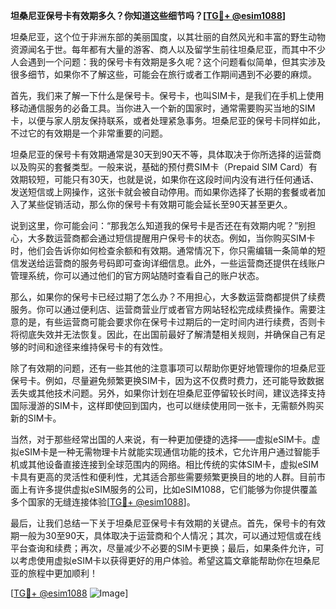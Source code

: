 **坦桑尼亚保号卡有效期多久？你知道这些细节吗？[[TG💪+ @esim1088](https://t.me/s/esim1088)]**

坦桑尼亚，这个位于非洲东部的美丽国度，以其壮丽的自然风光和丰富的野生动物资源闻名于世。每年都有大量的游客、商人以及留学生前往坦桑尼亚，而其中不少人会遇到一个问题：我的保号卡有效期是多久呢？这个问题看似简单，但其实涉及很多细节，如果你不了解这些，可能会在旅行或者工作期间遇到不必要的麻烦。

首先，我们来了解一下什么是保号卡。保号卡，也叫SIM卡，是我们在手机上使用移动通信服务的必备工具。当你进入一个新的国家时，通常需要购买当地的SIM卡，以便与家人朋友保持联系，或者处理紧急事务。坦桑尼亚的保号卡同样如此，不过它的有效期是一个非常重要的问题。

坦桑尼亚的保号卡有效期通常是30天到90天不等，具体取决于你所选择的运营商以及购买的套餐类型。一般来说，基础的预付费SIM卡（Prepaid SIM Card）有效期较短，可能只有30天，也就是说，如果你在这段时间内没有进行任何通话、发送短信或上网操作，这张卡就会被自动停用。而如果你选择了长期的套餐或者加入了某些促销活动，那么你的保号卡有效期可能会延长至90天甚至更久。

说到这里，你可能会问：“那我怎么知道我的保号卡是否还在有效期内呢？”别担心，大多数运营商都会通过短信提醒用户保号卡的状态。例如，当你购买SIM卡时，他们会告诉你如何检查余额和有效期。通常情况下，你只需编辑一条简单的短信发送给运营商的服务号码即可查询详细信息。此外，一些运营商还提供在线账户管理系统，你可以通过他们的官方网站随时查看自己的账户状态。

那么，如果你的保号卡已经过期了怎么办？不用担心，大多数运营商都提供了续费服务。你可以通过便利店、运营商营业厅或者官方网站轻松完成续费操作。需要注意的是，有些运营商可能会要求你在保号卡过期后的一定时间内进行续费，否则卡将彻底失效并无法恢复。因此，在出国前最好了解清楚相关规则，并确保自己有足够的时间和途径来维持保号卡的有效性。

除了有效期的问题，还有一些其他的注意事项可以帮助你更好地管理你的坦桑尼亚保号卡。例如，尽量避免频繁更换SIM卡，因为这不仅费时费力，还可能导致数据丢失或其他技术问题。另外，如果你计划在坦桑尼亚停留较长时间，建议选择支持国际漫游的SIM卡，这样即使回到国内，也可以继续使用同一张卡，无需额外购买新的SIM卡。

当然，对于那些经常出国的人来说，有一种更加便捷的选择——虚拟eSIM卡。虚拟eSIM卡是一种无需物理卡片就能实现通信功能的技术，它允许用户通过智能手机或其他设备直接连接到全球范围内的网络。相比传统的实体SIM卡，虚拟eSIM卡具有更高的灵活性和便利性，尤其适合那些需要频繁更换目的地的人群。目前市面上有许多提供虚拟eSIM服务的公司，比如eSIM1088，它们能够为你提供覆盖多个国家的无缝连接体验[[TG💪+ @esim1088](https://t.me/s/esim1088)]。

最后，让我们总结一下关于坦桑尼亚保号卡有效期的关键点。首先，保号卡的有效期一般为30至90天，具体取决于运营商和个人情况；其次，可以通过短信或在线平台查询和续费；再次，尽量减少不必要的SIM卡更换；最后，如果条件允许，可以考虑使用虚拟eSIM卡以获得更好的用户体验。希望这篇文章能帮助你在坦桑尼亚的旅程中更加顺利！

[[TG💪+ @esim1088](https://t.me/s/esim1088) ![Image](https://i.postimg.cc/4NQfJmqS/Snipaste-2025-05-13-00-14-12.png)]